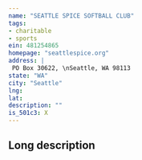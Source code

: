 ```yaml
---
name: "SEATTLE SPICE SOFTBALL CLUB"
tags:
- charitable
- sports
ein: 481254865
homepage: "seattlespice.org"
address: |
 PO Box 30622, \nSeattle, WA 98113
state: "WA"
city: "Seattle"
lng: 
lat: 
description: ""
is_501c3: X
---
```


## Long description


